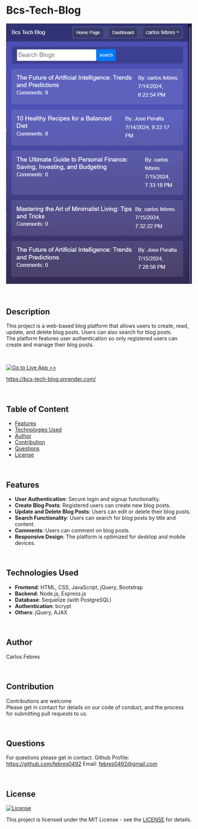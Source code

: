 # Bcs-Tech-Blog

![screenshot](screenshot.png)

<br>

## Description

This project is a web-based blog platform that allows users to create, read, update, and delete blog posts. Users can also search for blog posts.  
The platform features user authentication so only registered users can create and manage their blog posts.  

<br>


[![Go to Live App >>](https://img.shields.io/badge/Go_to_Live_App>>-darkgreen?style=for-the-badge)](https://bcs-tech-blog.onrender.com/)  

https://bcs-tech-blog.onrender.com/


<br>


## Table of Content
- [Features](#features)
- [Technologies Used](#technologies-used)
- [Author](#author)
- [Contribution](#contribution)
- [Questions](#questions)
- [License](#license)

<br>

## Features

- **User Authentication**: Secure login and signup functionality.
- **Create Blog Posts**: Registered users can create new blog posts.
- **Update and Delete Blog Posts**: Users can edit or delete their blog posts.
- **Search Functionality**: Users can search for blog posts by title and content.
- **Comments**: Users can comment on blog posts.
- **Responsive Design**: The platform is optimized for desktop and mobile devices.

<br>

## Technologies Used

- **Frontend**: HTML, CSS, JavaScript, jQuery, Bootstrap
- **Backend**: Node.js, Express.js
- **Database**: Sequelize (with PostgreSQL)
- **Authentication**: bcrypt
- **Others**: jQuery, AJAX

<br>

## Author
Carlos Febres

<br>

## Contribution
Contributions are welcome  
Please get in contact for details on our code of conduct, and the process for submitting pull requests to us.


<br>

## Questions
For questions please get in contact.
Github Profile: https://github.com/febres0492
Email: febres0492@gmail.com

<br>

## License

[![License](https://img.shields.io/badge/MIT-green?style=for-the-badge)](https://opensource.org/licenses/MIT)

This project is licensed under the MIT License - see the [LICENSE](https://opensource.org/licenses/MIT) for details.

